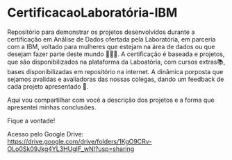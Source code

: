 # CertificacaoLaboratória-IBM
Repositório para demonstrar os projetos desenvolvidos durante a certificação em Análise de Dados ofertada pela Laboratória, em parceria com a IBM, voltado para mulheres que estejam na área de dados ou que desejam fazer parte deste mundo 👩🏽‍💻. 
A certificação é baseada e projetos, que são disponibilizados na plataforma da Laboatória, com cursos extras📚, bases disponibilizadas em repositório na internet. A dinâmica porposta que sejamos avalidas e avaliadoras das nossas colegas, dando um feedback de cada projeto apresentado 🤩.

Aqui vou compartilhar com você a descrição dos  projetos e a forma que apresentei minhas conclusões.

Fique a vontade!

Acesso pelo Google Drive: https://drive.google.com/drive/folders/1KgO9CRv-OLo0Sk09Jkg4YL3HUgIF_wNI?usp=sharing
